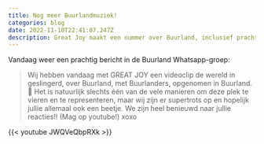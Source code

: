 ```yaml
---
title: Nog meer Buurlandmuziek!
categories: blog
date: 2022-11-10T22:41:07.247Z
description: Great Joy maakt een nummer over Buurland, inclusief prachtige clip
---
```

Vandaag weer een prachtig bericht in de Buurland Whatsapp-groep:
>  Wij hebben vandaag met GREAT JOY een videoclip de wereld in geslingerd, over Buurland, met Buurlanders, opgenomen in Buurland. 💛 Het is natuurlijk slechts één van de vele manieren om deze plek te vieren en te representeren, maar wij zijn er supertrots op en hopelijk jullie allemaal ook een beetje. We zijn heel benieuwd naar jullie reacties!! (Mag op youtube!) xoxo﻿

{{< youtube JWQVeQbpRXk >}}